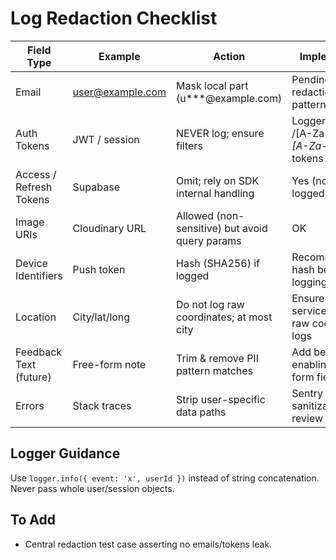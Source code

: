 # Log Redaction Checklist

| Field Type              | Example          | Action                                         | Implemented?                                         |
| ----------------------- | ---------------- | ---------------------------------------------- | ---------------------------------------------------- |
| Email                   | user@example.com | Mask local part (u\*\*\*@example.com)          | Pending (logger redaction patterns)                  |
| Auth Tokens             | JWT / session    | NEVER log; ensure filters                      | Logger drops /[A-Za-z0-9-_]+\.[A-Za-z0-9-_]+/ tokens |
| Access / Refresh Tokens | Supabase         | Omit; rely on SDK internal handling            | Yes (not manually logged)                            |
| Image URIs              | Cloudinary URL   | Allowed (non-sensitive) but avoid query params | OK                                                   |
| Device Identifiers      | Push token       | Hash (SHA256) if logged                        | Recommendation: hash before logging                  |
| Location                | City/lat/long    | Do not log raw coordinates; at most city       | Ensure weather service avoids raw coords in logs     |
| Feedback Text (future)  | Free-form note   | Trim & remove PII pattern matches              | Add before enabling free-form fields                 |
| Errors                  | Stack traces     | Strip user-specific data paths                 | Sentry sanitization + review                         |

## Logger Guidance

Use `logger.info({ event: 'x', userId })` instead of string concatenation. Never pass whole user/session objects.

## To Add

- Central redaction test case asserting no emails/tokens leak.
